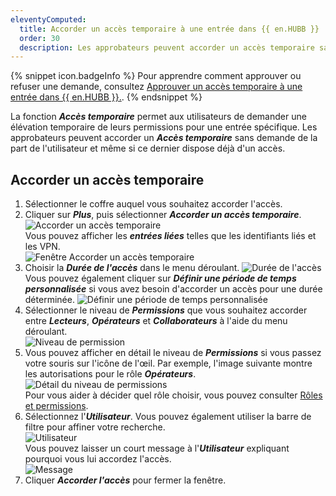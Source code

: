 ```yaml
---
eleventyComputed:
  title: Accorder un accès temporaire à une entrée dans {{ en.HUBB }}
  order: 30
  description: Les approbateurs peuvent accorder un accès temporaire sans requête à un utilisateur même si ce dernier dispose déjà d'un accès.
---
```

{% snippet icon.badgeInfo %} 
Pour apprendre comment approuver ou refuser une demande, consultez [Approuver un accès temporaire à une entrée dans {{ en.HUBB }}.](http://localhost:8080/fr/hub/web-interface/hub-overview/temporary-access/approve-temporary-access/).
{% endsnippet %}

La fonction ***Accès temporaire*** permet aux utilisateurs de demander une élévation temporaire de leurs permissions pour une entrée spécifique. Les approbateurs peuvent accorder un ***Accès temporaire*** sans demande de la part de l'utilisateur et même si ce dernier dispose déjà d'un accès.

## Accorder un accès temporaire

1. Sélectionner le coffre auquel vous souhaitez accorder l'accès.  
1. Cliquer sur ***Plus***, puis sélectionner ***Accorder un accès temporaire***.  
![Accorder un accès temporaire](https://webdevolutions.blob.core.windows.net/docs/fr/hub/Hub6025.png)   
Vous pouvez afficher les ***entrées liées*** telles que les identifiants liés et les VPN.  
![Fenêtre Accorder un accès temporaire](https://webdevolutions.blob.core.windows.net/docs/fr/hub/Hub6026.png)  
1. Choisir la ***Durée de l'accès*** dans le menu déroulant.
![Durée de l'accès](https://webdevolutions.blob.core.windows.net/docs/fr/hub/Hub6027.png)  
Vous pouvez également cliquer sur ***Définir une période de temps personnalisée*** si vous avez besoin d'accorder un accès pour une durée déterminée. 
![Définir une période de temps personnalisée](https://webdevolutions.blob.core.windows.net/docs/fr/hub/Hub6028.png)  
1. Sélectionner le niveau de ***Permissions*** que vous souhaitez accorder entre ***Lecteurs***, ***Opérateurs*** et ***Collaborateurs*** à l'aide du menu déroulant.  
![Niveau de permission](https://webdevolutions.blob.core.windows.net/docs/fr/hub/Hub6029.png)  
1. Vous pouvez afficher en détail le niveau de ***Permissions*** si vous passez votre souris sur l'icône de l'œil. Par exemple, l'image suivante montre les autorisations pour le rôle ***Opérateurs***.   
![Détail du niveau de permissions](https://webdevolutions.blob.core.windows.net/docs/fr/hub/Hub6030.png)  
Pour vous aider à décider quel rôle choisir, vous pouvez consulter [Rôles et permissions](https://docs.devolutions.net/fr/hub/web-interface/hub-overview/administration/configuration-security/system-permissions/roles-permissions/).  
1.  Sélectionnez l'***Utilisateur***. Vous pouvez également utiliser la barre de filtre pour affiner votre recherche.  
![Utilisateur](https://webdevolutions.blob.core.windows.net/docs/fr/hub/Hub6031.png)  
Vous pouvez laisser un court message à l'***Utilisateur*** expliquant pourquoi vous lui accordez l'accès.  
![Message](https://webdevolutions.blob.core.windows.net/docs/fr/hub/Hub6032.png)  
1. Cliquer ***Accorder l'accès*** pour fermer la fenêtre.
